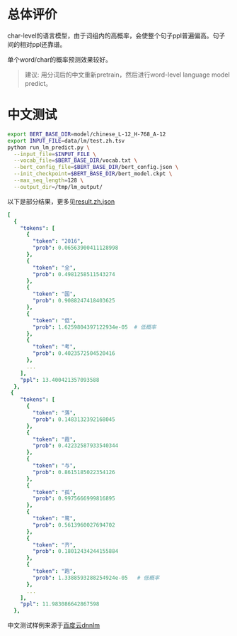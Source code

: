 
# 总体评价

char-level的语言模型，由于词组内的高概率，会使整个句子ppl普遍偏高。句子间的相对ppl还靠谱。

单个word/char的概率预测效果较好。

> 建议:
用分词后的中文重新pretrain，然后进行word-level language model predict。

# 中文测试

```bash
export BERT_BASE_DIR=model/chinese_L-12_H-768_A-12
export INPUT_FILE=data/lm/test.zh.tsv
python run_lm_predict.py \
  --input_file=$INPUT_FILE \
  --vocab_file=$BERT_BASE_DIR/vocab.txt \
  --bert_config_file=$BERT_BASE_DIR/bert_config.json \
  --init_checkpoint=$BERT_BASE_DIR/bert_model.ckpt \
  --max_seq_length=128 \
  --output_dir=/tmp/lm_output/
```

以下是部分结果，更多见[result.zh.json](/data/lm/result.zh.json)

```yml
[
  {
    "tokens": [
      {
        "token": "2016",
        "prob": 0.06563900411128998
      },
      {
        "token": "全",
        "prob": 0.4981258511543274
      },
      {
        "token": "国",
        "prob": 0.9088247418403625
      },
      {
        "token": "低",
        "prob": 1.6259804397122934e-05  # 低概率
      },
      {
        "token": "考",
        "prob": 0.4023572504520416
      },
      ...
    ],
    "ppl": 13.400421357093588
  },
 {
    "tokens": [
      {
        "token": "落",
        "prob": 0.1483132392168045
      },
      {
        "token": "霞",
        "prob": 0.42232587933540344
      },
      {
        "token": "与",
        "prob": 0.8615185022354126
      },
      {
        "token": "孤",
        "prob": 0.9975666999816895
      },
      {
        "token": "鹜",
        "prob": 0.5613960027694702
      },
      {
        "token": "齐",
        "prob": 0.18012434244155884
      },
      {
        "token": "跑",
        "prob": 1.3388593288254924e-05   # 低概率
      },
      ...
    ],
    "ppl": 11.983086642867598
  },
```


中文测试样例来源于[百度云dnnlm](https://cloud.baidu.com/product/nlp/dnnlm_cn)

<!--
英文model跑中文 - UNK的影响


export BERT_BASE_DIR=model/uncased_L-12_H-768_A-12
export INPUT_FILE=data/lm/test.zh.tsv
python run_lm_predict.py \
  --input_file=$INPUT_FILE \
  --vocab_file=$BERT_BASE_DIR/vocab.txt \
  --bert_config_file=$BERT_BASE_DIR/bert_config.json \
  --init_checkpoint=$BERT_BASE_DIR/bert_model.ckpt \
  --max_seq_length=128 \
  --output_dir=/tmp/lm_output/

UNK太多，没有多大意义。
-->
